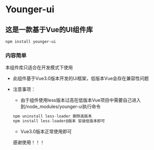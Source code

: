 # Younger-ui

## 这是一款基于Vue的UI组件库
```
npm install younger-ui
```
### 内容简单

本组件库只适合在开发模式下使用

+ 此组件基于Vue3.0版本开发的Ui框架，低版本Vue会存在兼容性问题
+ 注意事项：
  + 由于组件使用less版本过高在低版本Vue项目中需要自己进入到/node_modules/younger-ui执行命令
  ```js
  npm uninstall less-loader 删除高版本
  npm install less-loader@版本 安装低版本即可
  ```
  + Vue3.0版本正常使用即可
  
  感谢使用！！！
